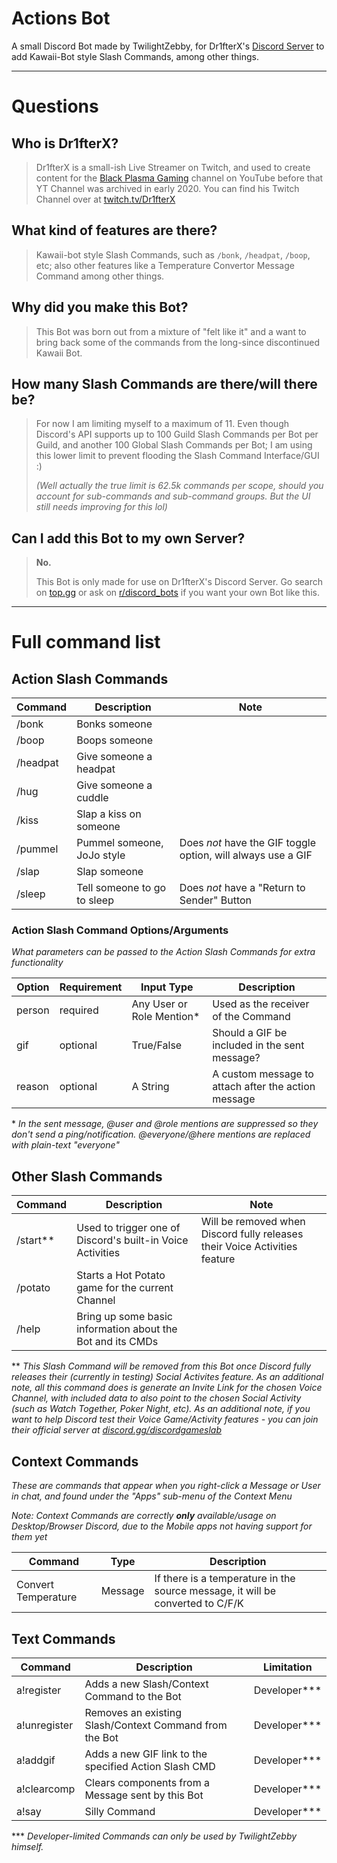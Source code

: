 # Actions Bot
A small Discord Bot made by TwilightZebby, for Dr1fterX's [Discord Server](https://discord.gg/URH5E34FZf) to add Kawaii-Bot style Slash Commands, among other things.

---
# Questions

## Who is Dr1fterX?

> Dr1fterX is a small-ish Live Streamer on Twitch, and used to create content for the [Black Plasma Gaming](https://www.youtube.com/c/BlackPlasmaGaming) channel on YouTube before that YT Channel was archived in early 2020.
> You can find his Twitch Channel over at [twitch.tv/Dr1fterX](https://twitch.tv/Dr1fterX)


## What kind of features are there?

> Kawaii-bot style Slash Commands, such as `/bonk`, `/headpat`, `/boop`, etc; also other features like a Temperature Convertor Message Command among other things.


## Why did you make this Bot?

> This Bot was born out from a mixture of "felt like it" and a want to bring back some of the commands from the long-since discontinued Kawaii Bot.
<!-- > The Bot, with its original name of "Actions Bot", was originally added to Dr1fterX's Server in January 2021, getting renamed to "Twilight Bot" in x 2022.


## Why did you rename the Bot?

> The original name, "Actions Bot", was picked because of the simple nature of the bot - to add action-based Slash Commands.
> Now that the Bot is being used for more features, which are less action-based (such as the `/potato` command or the Temperature Convertor), I thought a name chance was in order since "Actions Bot" isn't accurate anymore. -->


## How many Slash Commands are there/will there be?

> For now I am limiting myself to a maximum of 11.
> Even though Discord's API supports up to 100 Guild Slash Commands per Bot per Guild, and another 100 Global Slash Commands per Bot; I am using this lower limit to prevent flooding the Slash Command Interface/GUI :)
> 
> *(Well actually the true limit is 62.5k commands per scope, should you account for sub-commands and sub-command groups. But the UI still needs improving for this lol)*


## Can I add this Bot to my own Server?

> **No.**
> 
> This Bot is only made for use on Dr1fterX's Discord Server. Go search on [top.gg](https://top.gg) or ask on [r/discord_bots](https://www.reddit.com/r/Discord_Bots/) if you want your own Bot like this.


---
# Full command list

## Action Slash Commands

| Command  | Description                 | Note                                                         |
|----------|-----------------------------|--------------------------------------------------------------|
| /bonk    | Bonks someone               |                                                              |
| /boop    | Boops someone               |                                                              |
| /headpat | Give someone a headpat      |                                                              |
| /hug     | Give someone a cuddle       |                                                              |
| /kiss    | Slap a kiss on someone      |                                                              |
| /pummel  | Pummel someone, JoJo style  | Does *not* have the GIF toggle option, will always use a GIF |
| /slap    | Slap someone                |                                                              |
| /sleep   | Tell someone to go to sleep | Does *not* have a "Return to Sender" Button                  |


### Action Slash Command Options/Arguments
*What parameters can be passed to the Action Slash Commands for extra functionality*

| Option | Requirement | Input Type                   | Description                                         |
|--------|-------------|------------------------------|-----------------------------------------------------|
| person | required    | Any User or Role Mention\*   | Used as the receiver of the Command                 |
| gif    | optional    | True/False                   | Should a GIF be included in the sent message?       |
| reason | optional    | A String                     | A custom message to attach after the action message |


\* *In the sent message, @user and @role mentions are suppressed so they don't send a ping/notification. @everyone/@here mentions are replaced with plain-text "everyone"*


## Other Slash Commands

| Command       | Description                                                | Note                                                                       |
|---------------|------------------------------------------------------------|----------------------------------------------------------------------------|
| /start\*\*    | Used to trigger one of Discord's built-in Voice Activities | Will be removed when Discord fully releases their Voice Activities feature |
| /potato       | Starts a Hot Potato game for the current Channel           |                                                                            |
| /help         | Bring up some basic information about the Bot and its CMDs |                                                                            |

\*\* *This Slash Command will be removed from this Bot once Discord fully releases their (currently in testing) Social Activites feature. As an additional note, all this command does is generate an Invite Link for the chosen Voice Channel, with included data to also point to the chosen Social Activity (such as Watch Together, Poker Night, etc). As an additional note, if you want to help Discord test their Voice Game/Activity features - you can join their official server at [discord.gg/discordgameslab](https://discord.gg/discordgameslab)*


## Context Commands
*These are commands that appear when you right-click a Message or User in chat, and found under the "Apps" sub-menu of the Context Menu*

*Note: Context Commands are correctly __only__ available/usage on Desktop/Browser Discord, due to the Mobile apps not having support for them yet*

| Command             | Type    | Description                                                                    |
|---------------------|---------|--------------------------------------------------------------------------------|
| Convert Temperature | Message | If there is a temperature in the source message, it will be converted to C/F/K |


## Text Commands

| Command               | Description                                            | Limitation      |
|-----------------------|--------------------------------------------------------|-----------------|
| a!register            | Adds a new Slash/Context Command to the Bot            | Developer\*\*\* |
| a!unregister          | Removes an existing Slash/Context Command from the Bot | Developer\*\*\* |
| a!addgif              | Adds a new GIF link to the specified Action Slash CMD  | Developer\*\*\* |
| a!clearcomp           | Clears components from a Message sent by this Bot      | Developer\*\*\* |
| a!say                 | Silly Command                                          | Developer\*\*\* |

\*\*\* *Developer-limited Commands can only be used by TwilightZebby himself.*
